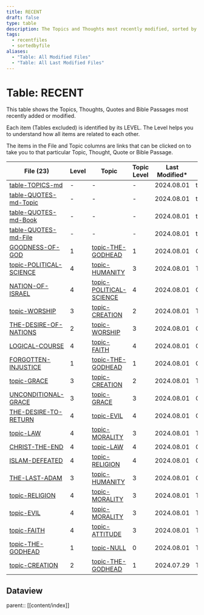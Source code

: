 ```yaml
---
title: RECENT
draft: false
type: table
description: The Topics and Thoughts most recently modified, sorted by File.
tags:
  - recentfiles
  - sortedbyfile
aliases:
  - "Table: All Modified Files"
  - "Table: All Last Modified Files"
---
```

# Table: RECENT
This table shows the Topics, Thoughts, Quotes and Bible Passages most recently added or modified.

Each item (Tables excluded) is identified by its LEVEL. The Level helps you to understand how all items are related to each other.

The items in the File and Topic columns are links that can be clicked on to take you to that particular Topic, Thought, Quote or Bible Passage.

|File (23)|Level|Topic|Topic Level|Last Modified*|Type|
|---|---|---|---|---|---|
|[table-TOPICS-md](app://obsidian.md/content/Tables/table-TOPICS-md.md)|-|-|-|2024.08.01|table|
|[table-QUOTES-md-Topic](app://obsidian.md/content/Tables/table-QUOTES-md-Topic.md)|-|-|-|2024.08.01|table|
|[table-QUOTES-md-Book](app://obsidian.md/content/Tables/table-QUOTES-md-Book.md)|-|-|-|2024.08.01|table|
|[table-QUOTES-md-File](app://obsidian.md/content/Tables/table-QUOTES-md-File.md)|-|-|-|2024.08.01|table|
|[GOODNESS-OF-GOD](app://obsidian.md/content/QUOTES/to1/GOODNESS-OF-GOD.md)|1|[topic-THE-GODHEAD](app://obsidian.md/content/TOPICS/topic-THE-GODHEAD.md)|1|2024.08.01|QUOTE|
|[topic-POLITICAL-SCIENCE](app://obsidian.md/content/TOPICS/topic-POLITICAL-SCIENCE.md)|4|[topic-HUMANITY](app://obsidian.md/content/TOPICS/topic-HUMANITY.md)|3|2024.08.01|TOPIC|
|[NATION-OF-ISRAEL](app://obsidian.md/content/QUOTES/to3/NATION-OF-ISRAEL.md)|4|[topic-POLITICAL-SCIENCE](app://obsidian.md/content/TOPICS/topic-POLITICAL-SCIENCE.md)|4|2024.08.01|QUOTE|
|[topic-WORSHIP](app://obsidian.md/content/TOPICS/topic-WORSHIP.md)|3|[topic-CREATION](app://obsidian.md/content/TOPICS/topic-CREATION.md)|2|2024.08.01|TOPIC|
|[THE-DESIRE-OF-NATIONS](app://obsidian.md/content/QUOTES/bom/THE-DESIRE-OF-NATIONS.md)|2|[topic-WORSHIP](app://obsidian.md/content/TOPICS/topic-WORSHIP.md)|3|2024.08.01|QUOTE|
|[LOGICAL-COURSE](app://obsidian.md/content/QUOTES/osas/LOGICAL-COURSE.md)|4|[topic-FAITH](app://obsidian.md/content/TOPICS/topic-FAITH.md)|4|2024.08.01|QUOTE|
|[FORGOTTEN-INJUSTICE](app://obsidian.md/content/QUOTES/to1/FORGOTTEN-INJUSTICE.md)|1|[topic-THE-GODHEAD](app://obsidian.md/content/TOPICS/topic-THE-GODHEAD.md)|1|2024.08.01|QUOTE|
|[topic-GRACE](app://obsidian.md/content/TOPICS/topic-GRACE.md)|3|[topic-CREATION](app://obsidian.md/content/TOPICS/topic-CREATION.md)|2|2024.08.01|TOPIC|
|[UNCONDITIONAL-GRACE](app://obsidian.md/content/QUOTES/osas/UNCONDITIONAL-GRACE.md)|3|[topic-GRACE](app://obsidian.md/content/TOPICS/topic-GRACE.md)|3|2024.08.01|QUOTE|
|[THE-DESIRE-TO-RETURN](app://obsidian.md/content/QUOTES/imm/THE-DESIRE-TO-RETURN.md)|4|[topic-EVIL](app://obsidian.md/content/TOPICS/topic-EVIL.md)|4|2024.08.01|QUOTE|
|[topic-LAW](app://obsidian.md/content/TOPICS/topic-LAW.md)|4|[topic-MORALITY](app://obsidian.md/content/TOPICS/topic-MORALITY.md)|3|2024.08.01|TOPIC|
|[CHRIST-THE-END](app://obsidian.md/content/QUOTES/to2/CHRIST-THE-END.md)|4|[topic-LAW](app://obsidian.md/content/TOPICS/topic-LAW.md)|4|2024.08.01|QUOTE|
|[ISLAM-DEFEATED](app://obsidian.md/content/QUOTES/lfg/ISLAM-DEFEATED.md)|4|[topic-RELIGION](app://obsidian.md/content/TOPICS/topic-RELIGION.md)|4|2024.08.01|QUOTE|
|[THE-LAST-ADAM](app://obsidian.md/content/QUOTES/to3/THE-LAST-ADAM.md)|3|[topic-HUMANITY](app://obsidian.md/content/TOPICS/topic-HUMANITY.md)|3|2024.08.01|QUOTE|
|[topic-RELIGION](app://obsidian.md/content/TOPICS/topic-RELIGION.md)|4|[topic-MORALITY](app://obsidian.md/content/TOPICS/topic-MORALITY.md)|3|2024.08.01|TOPIC|
|[topic-EVIL](app://obsidian.md/content/TOPICS/topic-EVIL.md)|4|[topic-MORALITY](app://obsidian.md/content/TOPICS/topic-MORALITY.md)|3|2024.08.01|TOPIC|
|[topic-FAITH](app://obsidian.md/content/TOPICS/topic-FAITH.md)|4|[topic-ATTITUDE](app://obsidian.md/content/TOPICS/topic-ATTITUDE.md)|3|2024.08.01|TOPIC|
|[topic-THE-GODHEAD](app://obsidian.md/content/TOPICS/topic-THE-GODHEAD.md)|1|[topic-NULL](app://obsidian.md/content/TOPICS/topic-NULL.md)|0|2024.08.01|TOPIC|
|[topic-CREATION](app://obsidian.md/content/TOPICS/topic-CREATION.md)|2|[topic-THE-GODHEAD](app://obsidian.md/content/TOPICS/topic-THE-GODHEAD.md)|1|2024.07.29|TOPIC|

## Dataview
parent:: [[content/index]]
